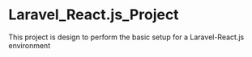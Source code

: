 # Laravel_React.js_Project
This project is design to perform the basic setup for a Laravel-React.js environment
